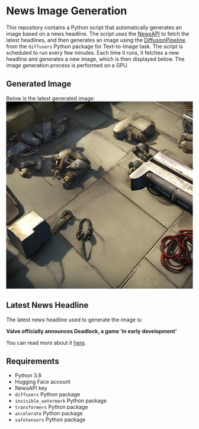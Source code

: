 # News Image Generation
This repository contains a Python script that automatically generates an image based on a news headline. The script uses the [NewsAPI](https://newsapi.org/) to fetch the latest headlines, and then generates an image using the [DiffusionPipeline](https://github.com/huggingface/diffusers) from the `diffusers` Python package for Text-to-Image task.
The script is scheduled to run every few minutes. Each time it runs, it fetches a new headline and generates a new image, which is then displayed below. The image generation process is performed on a GPU.

## Generated Image
Below is the latest generated image:
![Generated Image](image.png)

## Latest News Headline
The latest news headline used to generate the image is:

**Valve officially announces Deadlock, a game ‘in early development’**

You can read more about it [here](https://news.google.com/rss/articles/CBMie0FVX3lxTE4zVUtjN1ZGTnB2Q0ZNaE1wMXJqT3FJRVY4cFhkMU1rSzBGQjNkRXVJQ3U2ZVNkOG11ZFNzZzZiR1BpYlphbzZUUzNSS3VtdzdWTUtqekZCS2Z0elVNT0JIX0ZEVGJMUlhMZzZ3dnlGWERJbmVQMVF6ajJJZw?oc=5).

## Requirements
- Python 3.8
- Hugging Face account
- NewsAPI key
- `diffusers` Python package
- `invisible_watermark` Python package
- `transformers` Python package
- `accelerate` Python package
- `safetensors` Python package
